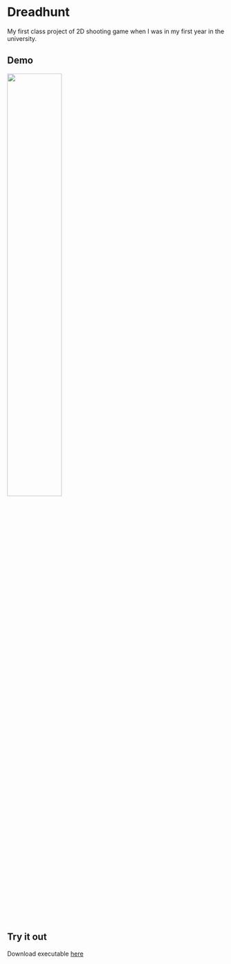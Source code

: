 # Dreadhunt
My first class project of 2D shooting game when I was in my first year in the university.

## Demo
[<img src="https://img.youtube.com/vi/bbp0dwi-Whs/maxresdefault.jpg" width="50%">](https://youtu.be/bbp0dwi-Whs)

## Try it out
Download executable <a href="https://github.com/Goggags123/dreadhunt/releases/latest/download/Dreadhunt.rar">here</a>
